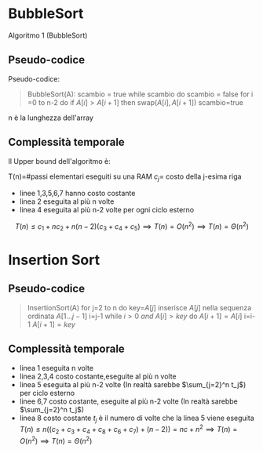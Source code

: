 # BubbleSort
Algoritmo 1 (BubbleSort)

## Pseudo-codice
Pseudo-codice:

>BubbleSort(A):
>scambio = true
>while scambio do
>	scambio = false
>	for i =0 to n-2 do
>		if $A[i]\gt A[i+1]$ then
>		swap($A[i],A[i+1]$)
>		scambio=true

n è la lunghezza dell'array

## Complessità temporale

Il Upper bound dell'algoritmo è:

T(n)=#passi elementari eseguiti su una RAM
$c_j$= costo della j-esima riga
- linee 1,3,5,6,7 hanno costo costante
- linea 2 eseguita al più n volte
- linea 4 eseguita al più n-2 volte per ogni ciclo esterno

$$T(n)\leq c_1+nc_2+n(n-2)(c_3+c_4+c_5)\implies T(n)=O(n^2)\implies T(n)=\Theta(n^2)$$

# Insertion Sort

## Pseudo-codice

>InsertionSort(A)
>for j=2 to n
>	do key=$A[j]$
>		inserisce $A[j]$ nella sequenza ordinata $A[1...j-1]$
>		i=j-1
>		while $i\gt0\:and\:A[i]\gt key$
>			do $A[i+1]=A[i]$
>				i=i-1
>		$A[i+1]=key$

## Complessità temporale

- linea 1 eseguita n volte
- linea 2,3,4 costo costante,eseguite al più n volte
- linea 5 eseguita al più n-2 volte (In realtà sarebbe $\sum_{j=2}^n t_j$) per ciclo esterno
- linee 6,7 costo costante, eseguite al più n-2 volte (In realtà sarebbe $\sum_{j=2}^n t_j$)
- linea 8 costo costante
$t_j$ è il numero di volte che la linea 5 viene eseguita
$T(n)\leq n((c_2+c_3+c_4+c_8+c_6+c_7)+(n-2))=nc+n^2\implies T(n)=O(n^2)\implies T(n)=\Theta(n^2)$ 


